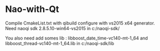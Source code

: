 # Nao-with-Qt
Compile CmakeList.txt with qibuild configure with vs2015 x64 generator.
Need naoqi sdk 2.8.5.10-win64-vs2015 in c:/naoqi-sdk/

You also need add somes lib : libboost_date_time-vc140-mt-1_64 and libboost_thread-vc140-mt-1_64.lib in c:/naoqi-sdk/lib

